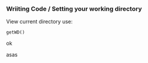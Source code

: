### Wriiting Code / Setting your working directory 

View current directory use:

```
getWD()
```

ok

asas